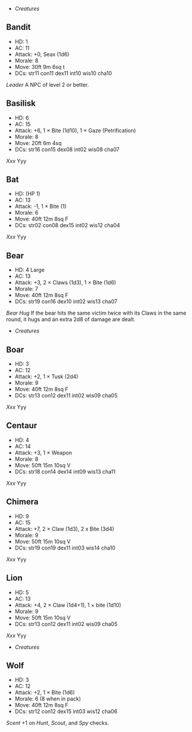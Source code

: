 
<!-- .margin.compass -->
* _Creatures_


<!-- <div.creature> -->
## Bandit

* HD: 1
* AC: 11
* Attack: +0, Seax (1d6)
* Morale: 8
* Move: 30ft 9m 6sq t
* DCs: str11 con11 dex11 int10 wis10 cha10

_Leader_ A NPC of level 2 or better.
<!-- </div> -->

<!-- <div.creature> -->
## Basilisk

* HD: 6
* AC: 15
* Attack: +6, 1 × Bite (1d10), 1 × Gaze (Petrification)
* Morale: 8
* Move: 20ft 6m 4sq
* DCs: str16 con15 dex08 int02 wis08 cha07

_Xxx_ Yyy
<!-- </div> -->

<!-- <div.creature> -->
## Bat

* HD: (HP 1)
* AC: 13
* Attack: -1, 1 × Bite (1)
* Morale: 6
* Move: 40ft 12m 8sq F
* DCs: str02 con08 dex15 int02 wis12 cha04

_Xxx_ Yyy
<!-- </div> -->

<!-- <div.creature> -->
## Bear

* HD: 4 Large
* AC: 13
* Attack: +3, 2 × Claws (1d3), 1 × Bite (1d6)
* Morale: 7
* Move: 40ft 12m 8sq F
* DCs: str19 con16 dex10 int02 wis13 cha07

_Bear Hug_ If the bear hits the same victim twice with its Claws in the same round, it hugs and an extra 2d8 of damage are dealt.
<!-- </div> -->

<!-- PAGE BREAK creatures -->

<!-- .margin.compass -->
* _Creatures_

<!-- <div.creature> -->
## Boar

* HD: 3
* AC: 12
* Attack: +2, 1 × Tusk (2d4)
* Morale: 9
* Move: 40ft 12m 8sq F
* DCs: str13 con12 dex11 int02 wis09 cha05

_Xxx_ Yyy
<!-- </div> -->

<!-- <div.creature> -->
## Centaur

* HD: 4
* AC: 14
* Attack: +3, 1 × Weapon
* Morale: 8
* Move: 50ft 15m 10sq V
* DCs: str18 con14 dex14 int09 wis13 cha11

_Xxx_ Yyy
<!-- </div> -->

<!-- <div.creature> -->
## Chimera

* HD: 9
* AC: 15
* Attack: +7, 2 × Claw (1d3), 2 x Bite (3d4)
* Morale: 9
* Move: 50ft 15m 10sq V
* DCs: str19 con19 dex11 int03 wis14 cha10

_Xxx_ Yyy
<!-- </div> -->

<!-- <div.creature> -->
## Lion

* HD: 5
* AC: 13
* Attack: +4, 2 × Claw (1d4+1), 1 × bite (1d10)
* Morale: 9
* Move: 50ft 15m 10sq V
* DCs: str13 con12 dex11 int02 wis09 cha05

_Xxx_ Yyy
<!-- </div> -->

<!-- PAGE BREAK creatures -->

<!-- .margin.compass -->
* _Creatures_

<!-- <div.creature> -->
## Wolf

* HD: 3
* AC: 12
* Attack: +2, 1 × Bite (1d6)
* Morale: 6 (8 when in pack)
* Move: 40ft 12m 8sq F
* DCs: str12 con12 dex15 int03 wis12 cha06

_Scent_ +1 on _Hunt_, _Scout_, and _Spy_ checks.
<!-- </div> -->


<script>

  var mean = function() {
    return Math.ceil(
      Array.from(arguments).reduce(function(s, e) { return s + e; }) /
      arguments.length);
  };
  var invert = function(h) {
    return Object.keys(h).reduce(
      function(hh, k) { hh[k] = 21 - h[k]; return hh; },
      {});
  };

//  var findKey = function(e, k) {
//    return elts(e, 'td')
//      .find(function(tde) { return tde.textContent.trim() === k; });
//  };
//  var findValue = function(e, k) {
//    return findKey(e, k)
//      .nextElementSibling.textContent.trim();
//  };
//  var setValue = function(e, k, v) {
//    var ke = findKey(e, k);
//    var ve = ke.nextElementSibling;
//    ve.innerHTML = '';
//    if (typeof v === 'string') { ve.textContent = '' + v; }
//    else { ve.appendChild(v); }
//  };
//
//  var htos = function(h) {
//    return Object.keys(h)
//      .map(function(k) { return k.toUpperCase() + h[k]; })
//      .join(' ');
//  };

//  onDocumentReady(function() {
//
//    elts('.creature').forEach(function(e) {
//
//      var hdt = findValue(e, 'HD');
//      var hd = parseInt(hdt, 10);
//      var hd2 = Math.floor(hd / 2);
//      var hp = Math.floor(hd * 4.5);
//      if (hdt.slice(0, 1) === '(') { setValue(e, 'HD', hdt); }
//      else { setValue(e, 'HD', `${hdt} (HP ${hp})`); }
//
//      var ke = findKey(e, 'DCs');
//      var ve = ke.nextElementSibling;
//      var t = ve.textContent;
//      ve.textContent = '';
//
//      var dch = t.split(' ').reduce(
//        function(h, ss) {
//          var k = ss.slice(0, 3);
//          var v = parseInt(ss.slice(3), 10);
//          h[k] = v;
//          return h; },
//        {});
//      var tch = invert(dch);
//      var tc2h = {};
//      tc2h.bod = mean(tch.str, tch.con, tch.dex);
//      tc2h.sou = mean(tch.int, tch.wis, tch.cha);
//      tc2h.phy = mean(tch.str, tch.con);
//      tc2h.eva = mean(tch.dex, tch.int);
//      tc2h.men = mean(tch.wis, tch.cha);
//      tc2h.lea = mean(tch.int, tch.wis);
//      tc2h.imp = mean(tch.dex, tch.wis);
//      tc2h.all = mean(tch.str, tch.con, tch.dex, tch.int, tch.wis, tch.cha);
//      var dc2h = invert(tc2h);
//
//      // DCs
//
//      ve.appendChild(c('div.dcs', htos(dch)));
//
//      var dcxh = {
//        bod: dc2h.bod, sou: dc2h.sou,
//        phy: dc2h.phy, eva: dc2h.eva, men: dc2h.men,
//        imp: dc2h.imp };
//      ve.appendChild(c('div.dcs', htos(dcxh)));
//
//      // Initiative
//
//      setValue(e, 'Ini', '1d20 + ' + dc2h.imp);
//
//      // Save
//
//      var savh = { phy: tc2h.phy, eva: tc2h.eva, men: tc2h.men };
//      setValue(e, 'Save', c('div.dcs', `1d20 + ${hd2} ≥ ${htos(savh)}`));
//
//      // Morale
//
//      var mor = findValue(e, 'Morale');
//      setValue(e, 'Morale', `2d6 ≤ ${mor}`);
//    });
//  });

  onDocumentReady(function() {

    //
    // generate compass...

    var pages = elts('[data-aa-title="creatures"] .page');

    var firsts = pages.map(function(pe) {
      return elt(pe, '.creature h2').textContent; });

    pages.forEach(function(pe, i) {
      var k = firsts[i];
      var ule = elt(pe, 'ul.compass');
      firsts.forEach(function(f, j) {
        var lie;
        if (i === j) {
          lie = c('li', ''); lie.appendChild(c('strong', f)); }
        else {
          lie = c('li', f); }
        ule.appendChild(lie);
      });
    });
  });
</script>

